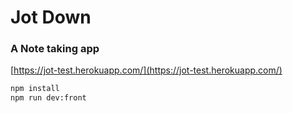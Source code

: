 # Jot Down
### A Note taking app
[https://jot-test.herokuapp.com/](https://jot-test.herokuapp.com/)

```bash
npm install
npm run dev:front
```
